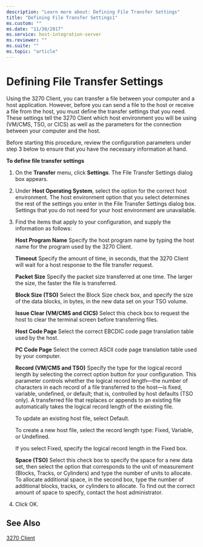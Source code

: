```yaml
---
description: "Learn more about: Defining File Transfer Settings"
title: "Defining File Transfer Settings1"
ms.custom: ""
ms.date: "11/30/2017"
ms.service: host-integration-server
ms.reviewer: ""
ms.suite: ""
ms.topic: "article"
---
```

# Defining File Transfer Settings
Using the 3270 Client, you can transfer a file between your computer and a host application. However, before you can send a file to the host or receive a file from the host, you must define the transfer settings that you need. These settings tell the 3270 Client which host environment you will be using (VM/CMS, TSO, or CICS) as well as the parameters for the connection between your computer and the host.  
  
 Before starting this procedure, review the configuration parameters under step 3 below to ensure that you have the necessary information at hand.  
  
 **To define file transfer settings**  
  
1.  On the **Transfer** menu, click **Settings**. The File Transfer Settings dialog box appears.  
  
2.  Under **Host Operating System**, select the option for the correct host environment. The host environment option that you select determines the rest of the settings you enter in the File Transfer Settings dialog box. Settings that you do not need for your host environment are unavailable.  
  
3.  Find the items that apply to your configuration, and supply the information as follows:  
  
     **Host Program Name** Specify the host program name by typing the host name for the program used by the 3270 Client.  
  
     **Timeout** Specify the amount of time, in seconds, that the 3270 Client will wait for a host response to the file transfer request.  
  
     **Packet Size** Specify the packet size transferred at one time. The larger the size, the faster the file is transferred.  
  
     **Block Size (TSO)** Select the Block Size check box, and specify the size of the data blocks, in bytes, in the new data set on your TSO volume.  
  
     **Issue Clear (VM/CMS and CICS)** Select this check box to request the host to clear the terminal screen before transferring files.  
  
     **Host Code Page** Select the correct EBCDIC code page translation table used by the host.  
  
     **PC Code Page** Select the correct ASCII code page translation table used by your computer.  
  
     **Record (VM/CMS and TSO)** Specify the type for the logical record length by selecting the correct option button for your configuration. This parameter controls whether the logical record length—the number of characters in each record of a file transferred to the host—is fixed, variable, undefined, or default; that is, controlled by host defaults (TSO only). A transferred file that replaces or appends to an existing file automatically takes the logical record length of the existing file.  
  
     To update an existing host file, select Default.  
  
     To create a new host file, select the record length type: Fixed, Variable, or Undefined.  
  
     If you select Fixed, specify the logical record length in the Fixed box.  
  
     **Space (TSO)** Select this check box to specify the space for a new data set, then select the option that corresponds to the unit of measurement (Blocks, Tracks, or Cylinders) and type the number of units to allocate. To allocate additional space, in the second box, type the number of additional blocks, tracks, or cylinders to allocate. To find out the correct amount of space to specify, contact the host administrator.  
  
4.  Click OK.  
  
## See Also  
 [3270 Client](../core/3270-client2.md)
